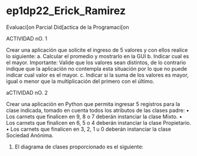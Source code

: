 # ep1dp22_Erick_Ramirez
Evaluaci[on Parcial Did[actica de la Programaci[on

ACTIVIDAD nO. 1

Crear una aplicación que solicite el ingreso de 5 valores y con ellos realice lo siguiente:
a. Calcular el promedio y mostrarlo en la GUI
b. Indicar cual es el mayor.
Importante:
Valide que los valores sean distintos, de lo contrario indique que la aplicación no contempla esta situación por
lo que no puede indicar cual valor es el mayor.
c. Indicar si la suma de los valores es mayor, igual o menor que la multiplicación del primero con el último.

aCTIVIDAD nO. 2

Crear una aplicación en Python que permita ingresar 5 registros para la clase indicada, tomado en cuenta todos los
atributos de las clases padre:
• Los carnets que finalicen en 9, 8 o 7 deberán instanciar la clase Mixto.
• Los carnets que finalicen en 6, 5 o 4 deberán instanciar la clase Propietario.
• Los carnets que finalicen en 3, 2, 1 u 0 deberán instanciar la clase Sociedad Anónima.

1. El diagrama de clases proporcionado es el siguiente:
